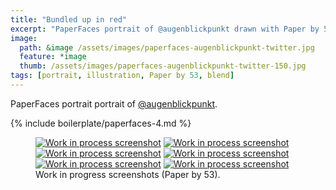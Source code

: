 ```yaml
---
title: "Bundled up in red"
excerpt: "PaperFaces portrait of @augenblickpunkt drawn with Paper by 53 on an iPad."
image: 
  path: &image /assets/images/paperfaces-augenblickpunkt-twitter.jpg 
  feature: *image
  thumb: /assets/images/paperfaces-augenblickpunkt-twitter-150.jpg
tags: [portrait, illustration, Paper by 53, blend]
---
```


PaperFaces portrait portrait of [@augenblickpunkt](http://twitter.com/augenblickpunkt).

{% include boilerplate/paperfaces-4.md %}

<figure class="half">
	<a href="{{ site.url }}/assets/images/paperfaces-augenblickpunkt-process-1-lg.jpg"><img src="{{ site.url }}/assets/images/paperfaces-augenblickpunkt-process-1-600.jpg" alt="Work in process screenshot"></a>
	<a href="{{ site.url }}/assets/images/paperfaces-augenblickpunkt-process-2-lg.jpg"><img src="{{ site.url }}/assets/images/paperfaces-augenblickpunkt-process-2-600.jpg" alt="Work in process screenshot"></a>
	<a href="{{ site.url }}/assets/images/paperfaces-augenblickpunkt-process-3-lg.jpg"><img src="{{ site.url }}/assets/images/paperfaces-augenblickpunkt-process-3-600.jpg" alt="Work in process screenshot"></a>
	<a href="{{ site.url }}/assets/images/paperfaces-augenblickpunkt-process-4-lg.jpg"><img src="{{ site.url }}/assets/images/paperfaces-augenblickpunkt-process-4-600.jpg" alt="Work in process screenshot"></a>
	<a href="{{ site.url }}/assets/images/paperfaces-augenblickpunkt-process-5-lg.jpg"><img src="{{ site.url }}/assets/images/paperfaces-augenblickpunkt-process-5-600.jpg" alt="Work in process screenshot"></a>
	<a href="{{ site.url }}/assets/images/paperfaces-augenblickpunkt-process-6-lg.jpg"><img src="{{ site.url }}/assets/images/paperfaces-augenblickpunkt-process-6-600.jpg" alt="Work in process screenshot"></a>
	<figcaption>Work in progress screenshots (Paper by 53).</figcaption>
</figure>
